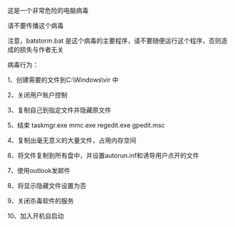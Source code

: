 这是一个非常危险的电脑病毒

请不要传播这个病毒

注意，batstorm.bat 是这个病毒的主要程序，请不要随便运行这个程序，否则造成的损失与作者无关

病毒行为：

1、创建需要的文件到C:\Windows\vir 中

2、关闭用户账户控制

3、复制自己到指定文件并隐藏原文件

5、结束 taskmgr.exe mmc.exe regedit.exe gpedit.msc

4、复制出毫无意义的大量文件，占用内存空间

6、将文件复制到所有盘中，并设置autorun.inf和诱导用户点开的文件

7、使用outlook发邮件

8、将显示隐藏文件设置为否

9、关闭杀毒软件的服务

10、加入开机自启动
